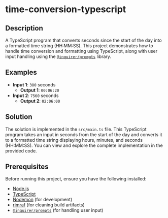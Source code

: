 # time-conversion-typescript

## Description

A TypeScript program that converts seconds since the start of the day into a formatted time string (HH:MM:SS). This project demonstrates how to handle time conversion and formatting using TypeScript, along with user input handling using the [`@inquirer/prompts`](https://www.npmjs.com/package/@inquirer/prompts) library.

## Examples

- **Input 1**: `380` seconds
  - **Output 1**: `00:06:20`
- **Input 2**: `7560` seconds
  - **Output 2**: `02:06:00`

## Solution

The solution is implemented in the `src/main.ts` file. This TypeScript program takes an input in seconds from the start of the day and converts it to a formatted time string displaying hours, minutes, and seconds (HH:MM:SS). You can view and explore the complete implementation in the provided code.

## Prerequisites

Before running this project, ensure you have the following installed:

- [Node.js](https://nodejs.org/)
- [TypeScript](https://www.typescriptlang.org/)
- [Nodemon](https://www.npmjs.com/package/nodemon) (for development)
- [rimraf](https://www.npmjs.com/package/rimraf) (for cleaning build artifacts)
- [`@inquirer/prompts`](https://www.npmjs.com/package/@inquirer/prompts) (for handling user input)
